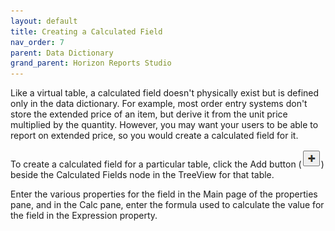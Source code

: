 ```yaml
---
layout: default
title: Creating a Calculated Field
nav_order: 7
parent: Data Dictionary
grand_parent: Horizon Reports Studio
---
```


Like a virtual table, a calculated field doesn't physically exist but is defined only in the data dictionary. For example, most order entry systems don't store the extended price of an item, but derive it from the unit price multiplied by the quantity. However, you may want your users to be able to report on extended price, so you would create a calculated field for it. 

To create a calculated field for a particular table, click the Add button (![](/assets/images/addbutton.png)) beside the Calculated Fields node in the TreeView for that table. 

Enter the various properties for the field in the Main page of the properties pane, and in the Calc pane, enter the formula used to calculate the value for the field in the Expression property.
